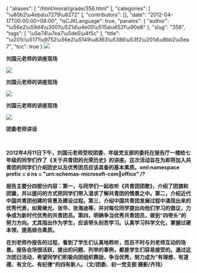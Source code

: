 {
    "aliases": [
        "/html/moral/grade/356.html"
    ],
    "categories": [
        "\u80b2\u4eba\u7279\u8272"
    ],
    "contributors": [],
    "date": "2012-04-17T00:00:00+08:00",
    "isCJKLanguage": true,
    "params": {
        "author": "\u56e2\u59d4\u3001\u521d\u4e00\u515a\u652f\u90e8"
    },
    "slug": "356",
    "tags": [
        "\u5e74\u7ea7\u5de5\u4f5c"
    ],
    "title": "\u201c\u5171\u9752\u56e2\u5149\u8363\u5386\u53f2\u201d\u8bb2\u5ea7",
    "toc": true
}
**![](https://cdn.tfls.online/mirror/full/4adb8aa45b9d42e94e77e4d208f48d2ab1439e96.jpg)**

**刘国元老师的讲座现场**

**![](https://cdn.tfls.online/mirror/full/c17ef73904a2a91783bc64488c37076846e8658d.jpg)**

**刘国元老师的讲座现场**

**![](https://cdn.tfls.online/mirror/full/49f3297d09adeddb4ce872491462f6086b3c1c1b.jpg)**

**刘国元老师的讲座现场**

**![](https://cdn.tfls.online/mirror/full/60e77b0da9fa91be37bd9302bb68d21fbce639d3.jpg)**

**团委老师讲话**

 

**2012年4月11日下午，刘国元老师受校团委、年级党支部的委托在报告厅一楼给七年级的同学们作了《关于共青团的光荣历史》的讲座。这次活动旨在为即将加入共青团的同学们介绍团史以及优秀团员应该具备的基本素质。xml:namespace prefix = o ns = "urn:schemas-microsoft-com:office:office" /?**

**报告主要分四部分内容：第一，与同学们一起收听《共青团团歌》，介绍了团旗和团徽，并以提问的方式把同学们带入渴求了解共青团的情景之中。第二，介绍近代中国共青团创建的背景及建设过程。第三，介绍中国共青团发展过程中涌现出来的优秀代表，如黄继光、张华、张海迪等，并对每位同学提出向他们学习的倡议，力争成为新时代优秀的共青团员。第四，明确争当优秀共青团员，做到“四带头”的努力方向。尤其指出作为学生，应该带头刻苦学习。认真学习科学文化，掌握过硬本领，提高综合素质。**

**在刘老师作报告的过程，看到了学生们认真地聆听，而且不时与刘老师互动的场景。报告会场很活跃，提出的问题、列举的事例，都是学生们容易接受的。通过这次团日活动，希望同学们积极向团组织靠拢，争当优秀，努力成为“有理想、有道德、有文化、有纪律”的四有新人。（文/团委、初一党支部 摄影/齐玮）**

